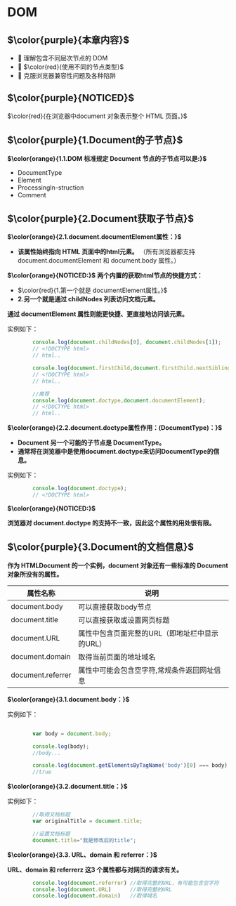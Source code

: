 # DOM

## $\color{purple}{本章内容}$

-  理解包含不同层次节点的 DOM
-  $\color{red}{使用不同的节点类型}$
-  克服浏览器兼容性问题及各种陷阱

## $\color{purple}{NOTICED}$

$\color{red}{在浏览器中document 对象表示整个 HTML 页面。}$

## $\color{purple}{1.Document的子节点}$

**$\color{orange}{1.1.DOM 标准规定 Document 节点的子节点可以是:}$**

- DocumentType
- Element
- ProcessingIn-struction
- Comment

## $\color{purple}{2.Document获取子节点}$

**$\color{orange}{2.1.document.documentElement属性：}$**

- **该属性始终指向 HTML 页面中的html元素。**
（所有浏览器都支持 document.documentElement 和 document.body 属性。）
  
**$\color{orange}{NOTICED:}$**
**两个内置的获取html节点的快捷方式：**

- $\color{red}{1.第一个就是 documentElement属性。}$
- **2.另一个就是通过 childNodes 列表访问文档元素。**

**通过 documentElement 属性则能更快捷、更直接地访问该元素。**

实例如下：

```javascript
        console.log(document.childNodes[0], document.childNodes[1]);
        // <!DOCTYPE html>
        // html..

        console.log(document.firstChild,document.firstChild.nextSibling);
        // <!DOCTYPE html>
        // html..

        //推荐
        console.log(document.doctype,document.documentElement);
        // <!DOCTYPE html>
        // html..
```

**$\color{orange}{2.2.document.doctype属性作用：(DocumentType)：}$**

- **Document 另一个可能的子节点是 DocumentType。**
- **通常将在浏览器中是使用document.doctype来访问DocumentType的信息。**

实例如下：

```javascript
        console.log(document.doctype);
        // <!DOCTYPE html>
```

**$\color{orange}{NOTICED:}$**

**浏览器对 document.doctype 的支持不一致，因此这个属性的用处很有限。**

## $\color{purple}{3.Document的文档信息}$

**作为 HTMLDocument 的一个实例，document 对象还有一些标准的 Document 对象所没有的属性。**

| 属性名称          | 说明                                        |
| ----------------- | ------------------------------------------- |
| document.body     | 可以直接获取body节点                        |
| document.title    | 可以直接获取或设置⽹⻚标题                    |
| document.URL      | 属性中包含⻚⾯完整的URL（即地址栏中显⽰的URL） |
| document.domain   | 取得当前⻚⾯的地址域名                        |
| document.referrer | 属性中可能会包含空字符,常规条件返回⽹址信息  |

**$\color{orange}{3.1.document.body：}$**

实例如下：

```javascript

        var body = document.body;

        console.log(body);
        //body...

        console.log(document.getElementsByTagName('body')[0] === body);
        //true
```

**$\color{orange}{3.2.document.title：}$**

实例如下：

```javascript
        //取得文档标题
        var originalTitle = document.title;

        //设置文档标题
        document.title="我是修改后的title";
```

**$\color{orange}{3.3. URL、domain 和 referrer：}$**

 **URL、domain 和 referrerz 这3 个属性都与对网页的请求有关。**

```javascript
        console.log(document.referrer) //取得完整的URL，有可能包含空字符
        console.log(document.URL)      //取得完整的URL
        console.log(document.domain)   //取得域名
```
